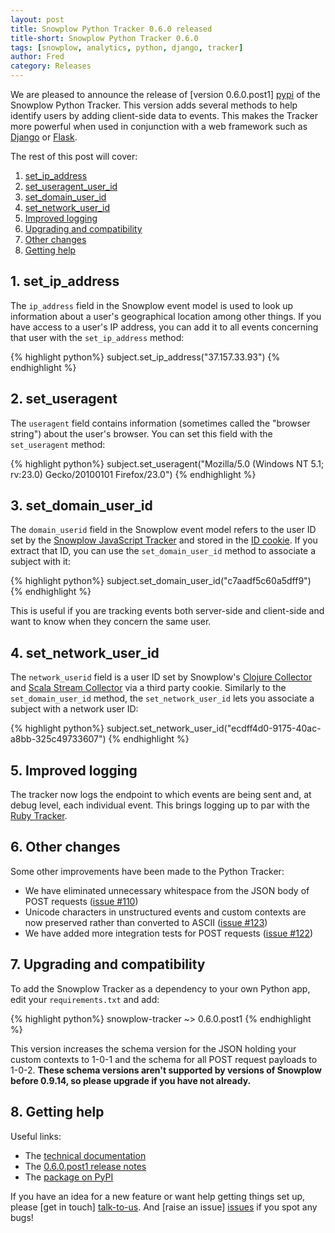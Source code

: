 ```yaml
---
layout: post
title: Snowplow Python Tracker 0.6.0 released
title-short: Snowplow Python Tracker 0.6.0
tags: [snowplow, analytics, python, django, tracker]
author: Fred
category: Releases
---
```


We are pleased to announce the release of [version 0.6.0.post1] [pypi] of the Snowplow Python Tracker. This version adds several methods to help identify users by adding client-side data to events. This makes the Tracker more powerful when used in conjunction with a web framework such as [Django][django] or [Flask][flask].

The rest of this post will cover:

1. [set_ip_address](/blog/2015/02/14/snowplow-python-tracker-0.6.0-released/#ip)
2. [set_useragent_user_id](/blog/2015/02/14/snowplow-python-tracker-0.6.0-released/#ua)
3. [set_domain_user_id](/blog/2015/02/14/snowplow-python-tracker-0.6.0-released/#nuid)
4. [set_network_user_id](/blog/2015/02/14/snowplow-python-tracker-0.6.0-released/#duid)
5. [Improved logging](/blog/2015/02/14/snowplow-python-tracker-0.6.0-released/#logging)
6. [Upgrading and compatibility](/blog/2015/02/14/snowplow-python-tracker-0.6.0-released/#upgrading-compatibility)
7. [Other changes](/blog/2015/02/14/snowplow-python-tracker-0.6.0-released/#other)
8. [Getting help](/blog/2015/02/14/snowplow-python-tracker-0.6.0-released/#help)

<!--more-->

<h2><a name="ip">1. set_ip_address</a></h2>

The `ip_address` field in the Snowplow event model is used to look up information about a user's geographical location among other things. If you have access to a user's IP address, you can add it to all events concerning that user with the `set_ip_address` method:

{% highlight python%}
subject.set_ip_address("37.157.33.93")
{% endhighlight %}

<h2><a name="ua">2. set_useragent</a></h2>

The `useragent` field contains information (sometimes called the "browser string") about the user's browser. You can set this field with the `set_useragent` method:

{% highlight python%}
subject.set_useragent("Mozilla/5.0 (Windows NT 5.1; rv:23.0) Gecko/20100101 Firefox/23.0")
{% endhighlight %}

<h2><a name="duid">3. set_domain_user_id</a></h2>

The `domain_userid` field in the Snowplow event model refers to the user ID set by the [Snowplow JavaScript Tracker][js-tracker] and stored in the [ID cookie][id-cookie]. If you extract that ID, you can use the `set_domain_user_id` method to associate a subject with it:

{% highlight python%}
subject.set_domain_user_id("c7aadf5c60a5dff9")
{% endhighlight %}

This is useful if you are tracking events both server-side and client-side and want to know when they concern the same user.

<h2><a name="nuid">4. set_network_user_id</a></h2>

The `network_userid` field is a user ID set by Snowplow's [Clojure Collector][clojure-collector] and [Scala Stream Collector][ssc] via a third party cookie. Similarly to the `set_domain_user_id` method, the `set_network_user_id` lets you associate a subject with a network user ID:

{% highlight python%}
subject.set_network_user_id("ecdff4d0-9175-40ac-a8bb-325c49733607")
{% endhighlight %}

<h2><a name="logging">5. Improved logging</a></h2>

The tracker now logs the endpoint to which events are being sent and, at debug level, each individual event. This brings logging up to par with the [Ruby Tracker][ruby-tracker].

<h2><a name="other">6. Other changes</a></h2>

Some other improvements have been made to the Python Tracker:

* We have eliminated unnecessary whitespace from the JSON body of POST requests ([issue #110][issue-110])
* Unicode characters in unstructured events and custom contexts are now preserved rather than converted to ASCII ([issue #123][issue-123])
* We have added more integration tests for POST requests ([issue #122][issue-122])

<h2><a name="upgrading-and-compatibility">7. Upgrading and compatibility</a></h2>

To add the Snowplow Tracker as a dependency to your own Python app, edit your `requirements.txt` and add:

{% highlight python%}
snowplow-tracker ~> 0.6.0.post1
{% endhighlight %}

This version increases the schema version for the JSON holding your custom contexts to 1-0-1 and the schema for all POST request payloads to 1-0-2. **These schema versions aren't supported by versions of Snowplow before 0.9.14, so please upgrade if you have not already.**

<h2><a name="help">8. Getting help</a></h2>

Useful links:

* The [technical documentation][wiki]
* The [0.6.0.post1 release notes][tracker-060]
* The [package on PyPI][pypi]

If you have an idea for a new feature or want help getting things set up, please [get in touch] [talk-to-us]. And [raise an issue] [issues] if you spot any bugs!

[django]: https://www.djangoproject.com/
[flask]: http://flask.pocoo.org/

[repo]: https://github.com/snowplow/snowplow-python-tracker
[uuid]: http://en.wikipedia.org/wiki/Universally_unique_identifier#Version_4_.28random.29
[pypi]: https://pypi.python.org/pypi/snowplow-tracker/0.6.0.post1
[setup]: https://github.com/snowplow/snowplow/wiki/Python-tracker-setup
[wiki]: https://github.com/snowplow/snowplow/wiki/Python-Tracker
[talk-to-us]: https://github.com/snowplow/snowplow/wiki/Talk-to-us
[issues]: https://github.com/snowplow/snowplow/issues
[js-tracker]: https://github.com/snowplow/snowplow-javascript-tracker
[clojure-collector]: https://github.com/snowplow/snowplow/wiki/Clojure-collector
[ssc]: https://github.com/snowplow/snowplow/wiki/Scala-Stream-Collector
[ruby-tracker]: https://github.com/snowplow/snowplow-ruby-tracker
[id-cookie]: https://github.com/snowplow/snowplow/wiki/1-General-parameters-for-the-Javascript-tracker#the-id-cookie
[iplookups]: https://github.com/snowplow/scala-maxmind-iplookups

[tracker-060]: https://github.com/snowplow/snowplow-python-tracker/releases/tag/0.6.0.post1

[issue-110]: https://github.com/snowplow/snowplow-python-tracker/issues/110
[issue-122]: https://github.com/snowplow/snowplow-python-tracker/issues/122
[issue-123]: https://github.com/snowplow/snowplow-python-tracker/issues/123
